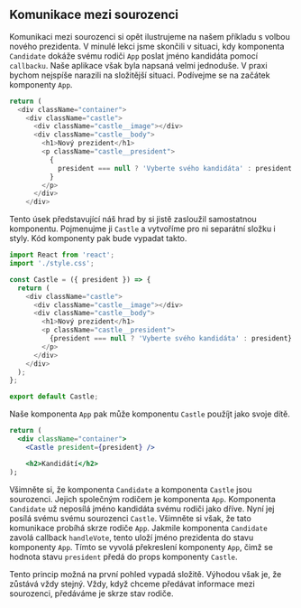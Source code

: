## Komunikace mezi sourozenci

Komunikaci mezi sourozenci si opět ilustrujeme na našem příkladu s volbou nového prezidenta. V minulé lekci jsme skončili v situaci, kdy komponenta `Candidate` dokáže svému rodiči `App` poslat jméno kandidáta pomocí `callbacku`. Naše aplikace však byla napsaná velmi jednoduše. V praxi bychom nejspíše narazili na složitější situaci. Podívejme se na začátek komponenty `App`.

```js
return (
  <div className="container">
    <div className="castle">
      <div className="castle__image"></div>
      <div className="castle__body">
        <h1>Nový prezident</h1>
        <p className="castle__president">
          {
            president === null ? 'Vyberte svého kandidáta' : president
          }
        </p>
      </div>
    </div>
```

Tento úsek představující náš hrad by si jistě zasloužil samostatnou komponentu. Pojmenujme ji `Castle` a vytvoříme pro ni separátní složku i styly. Kód komponenty pak bude vypadat takto.

```js
import React from 'react';
import './style.css';

const Castle = ({ president }) => {
  return (
    <div className="castle">
      <div className="castle__image"></div>
      <div className="castle__body">
        <h1>Nový prezident</h1>
        <p className="castle__president">
          {president === null ? 'Vyberte svého kandidáta' : president}
        </p>
      </div>
    </div>
  );
};

export default Castle;
```

Naše komponenta `App` pak může komponentu `Castle` použíjt jako svoje dítě.

```jsx
return (
  <div className="container">
    <Castle president={president} />

    <h2>Kandidátí</h2>
);
```

Všimněte si, že komponenta `Candidate` a komponenta `Castle` jsou sourozenci. Jejich společným rodičem je komponenta `App`. Komponenta `Candidate` už neposílá jméno kandidáta svému rodiči jako dříve. Nyní jej posílá svému svému sourozenci `Castle`. Všimněte si však, že tato komunikace probíhá skrze rodiče `App`. Jakmile komponenta `Candidate` zavolá callback `handleVote`, tento uloží jméno prezidenta do stavu komponenty `App`. Tímto se vyvolá překreslení komponenty `App`, čimž se hodnota stavu `president` předá do props komponenty `Castle`.

Tento princip možná na první pohled vypadá složitě. Výhodou však je, že zůstává vždy stejný. Vždy, když chceme předávat informace mezi sourozenci, předáváme je skrze stav rodiče.
